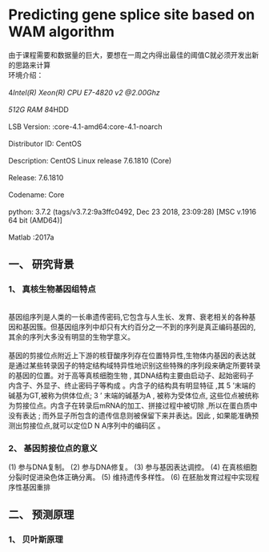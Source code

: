 # Predicting gene splice site based on WAM algorithm
由于课程需要和数据量的巨大，要想在一周之内得出最佳的阈值C就必须开发出新的思路来计算
<br>环境介绍：<br>
<br>4*Intel(R) Xeon(R) CPU E7-4820 v2 @2.00Ghz<br>
<br>512G RAM  8*4HDD<br>
<br>LSB Version:	:core-4.1-amd64:core-4.1-noarch<br>
<br>Distributor ID:	CentOS<br>
<br>Description:	CentOS Linux release 7.6.1810 (Core) <br>
<br>Release:   	7.6.1810<br>
<br>Codename:	Core<br>
<br>python: 3.7.2 (tags/v3.7.2:9a3ffc0492, Dec 23 2018, 23:09:28) [MSC v.1916 64 bit (AMD64)]<br>
<br>Matlab :2017a<br>

## 一、  研究背景
### 1、	真核生物基因组特点
<br>    基因组序列是人类的一长串遗传密码,它包含与人生长、发育、衰老相关的各种基因和基因簇。但基因组序列中却只有大约百分之一不到的序列是真正编码基因的,其余的序列大多没有明显的生物学意义。<br>
<br>    基因的剪接位点附近上下游的核苷酸序列存在位置特异性,生物体内基因的表达就是通过某些转录因子的特定结构域特异性地识别这些特殊的序列段来确定所要转录的基因的位置。对于高等真核细胞生物 , 其DNA结构主要由启动子、起始密码子内含子、外显子、终止密码子等构成 。内含子的结构具有明显特征 ,其 5 ’末端的碱基为GT,被称为供体位点; 3 ’ 末端的碱基为A , 被称为受体位点, 这些位点被统称为剪接位点。内含子在转录后mRNA的加工、拼接过程中被切除 ,所以在蛋白质中没有表达 ; 而外显子所包含的遗传信息则被保留下来并表达。因此 , 如果能准确预测出剪接位点,就可以定位D N A序列中的编码区 。<br>
### 2、	基因剪接位点的意义
(1)	参与DNA复制。
(2)	参与DNA修复。
(3)	参与基因表达调控。
(4)	在真核细胞分裂时促进染色体正确分离。
(5)	维持遗传多样性。
(6)	在胚胎发育过程中实现程序性基因重排


## 二、	预测原理
### 1、  贝叶斯原理
